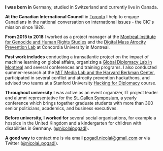 **I was born in** Germany, studied in Switzerland and currently live in Canada.

**At the Canadian International Council** in [Toronto](https://thecic.org/about/) I help to engage Canadians in the national conversation on international issues - the CIC's mission since 1928.  

**From 2015 to 2018** I worked as a project manager at the [Montreal Institute for Genocide and Human Rights Studies](http://www.concordia.ca/research/migs/) and the [Digital Mass Atrocity Prevention Lab](http://www.concordia.ca/research/migs/projects/dmap.html) at Concordia University in Montreal. 

**Past work includes** conducting a transatlantic project on the impact of machine learning on global affairs, organizing a [Global Diplomacy Lab in Montreal](http://global-diplomacy-lab.org/labs/5th-lab/) and several conferences and training programs. I also conducted summer-research at the [MIT Media Lab and the Harvard Berkman Center](http://yourswissnexboston.org/post/127641578566/st-gallen-graduate-presents-research-at-mit), participated in several conflict and atrocity prevention hackathons, and advised two teams at a Stanford University [Hacking for Diplomacy](http://web.stanford.edu/class/msande298/) course.  

**Throughout university** I was active as an event organizer, IT project leader and alumni representative for the [St. Gallen Symposium](www.symposium.org), a yearly conference which brings together graduate students with  more than 300 senior politicians, academics, and business executives. 

**Before university, I worked for** several social organisations, for example a hospice in the United Kingdom and a kindergarten for children with disabilities in Germany. 
([@nicolaipogadl](https://twitter.com/nicolaipogadl)).

**A good way** to contact me is via email pogadl.nicolai@gmail.com or via Twitter ([@nicolai_pogadl](https://twitter.com/nicolai_pogadl)).


